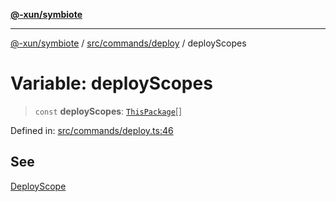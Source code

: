[**@-xun/symbiote**](../../../../README.md)

***

[@-xun/symbiote](../../../../README.md) / [src/commands/deploy](../README.md) / deployScopes

# Variable: deployScopes

> `const` **deployScopes**: [`ThisPackage`](../../../configure/enumerations/ThisPackageGlobalScope.md#thispackage)[]

Defined in: [src/commands/deploy.ts:46](https://github.com/Xunnamius/symbiote/blob/450d03a1056a8788295047b24c95dce90c4543b9/src/commands/deploy.ts#L46)

## See

[DeployScope](../../../configure/enumerations/ThisPackageGlobalScope.md)
